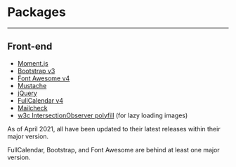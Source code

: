 # Packages

----

## Front-end

* [Moment.js](https://github.com/moment/moment/releases)
* [Bootstrap v3](https://getbootstrap.com/docs/3.3/)
* [Font Awesome v4](https://fontawesome.com/v4.7/)
* [Mustache](https://github.com/janl/mustache.js/releases)
* [jQuery](https://github.com/jquery/jquery/releases)
* [FullCalendar v4](https://github.com/fullcalendar/fullcalendar/releases)
* [Mailcheck](https://github.com/mailcheck/mailcheck/releases)
* [w3c IntersectionObserver polyfill](https://github.com/w3c/IntersectionObserver/tree/main/polyfill) (for lazy loading images)

As of April 2021, all have been updated to their latest releases within their major version.

FullCalendar, Bootstrap, and Font Awesome are behind at least one major version.
